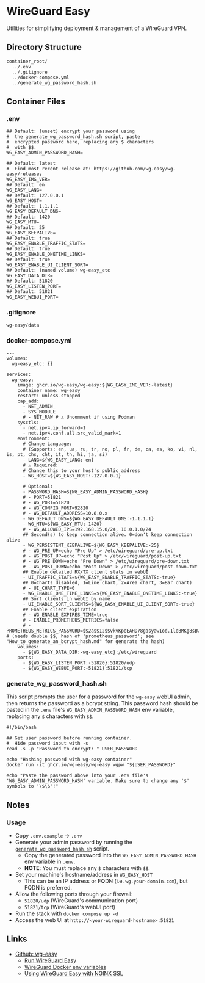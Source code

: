 # WireGuard Easy

Utilities for simplifying deployment & management of a WireGuard VPN.

## Directory Structure

```text title="Container directory structure"
container_root/
  ../.env
  ../.gitignore
  ../docker-compose.yml
  ../generate_wg_password_hash.sh
```

## Container Files

### .env

```text title="wireguard easy .env" linenums="1"
## Default: (unset) encrypt your password using
#  the generate_wg_password_hash.sh script, paste
#  encrypted password here, replacing any $ characters
#  with $$.
WG_EASY_ADMIN_PASSWORD_HASH=

## Default: latest
#  Find most recent release at: https://github.com/wg-easy/wg-easy/releases
WG_EASY_IMG_VER=
## Default: en
WG_EASY_LANG=
## Default: 127.0.0.1
WG_EASY_HOST=
## Default: 1.1.1.1
WG_EASY_DEFAULT_DNS=
## Default: 1420
WG_EASY_MTU=
## Default: 25
WG_EASY_KEEPALIVE=
## Default: true
WG_EASY_ENABLE_TRAFFIC_STATS=
## Default: true
WG_EASY_ENABLE_ONETIME_LINKS=
## Default: true
WG_EASY_ENABLE_UI_CLIENT_SORT=
## Default: (named volume) wg-easy_etc
WG_EASY_DATA_DIR=
## Default: 51820
WG_EASY_LISTEN_PORT=
## Default: 51821
WG_EASY_WEBUI_PORT=

```

### .gitignore

```text title="wireguard easy .gitignore" linenums="1"
wg-easy/data

```

### docker-compose.yml

```text title="wireguard easy docker-compose.yml" linenums="1"
---
volumes:
  wg-easy_etc: {}

services:
  wg-easy:
    image: ghcr.io/wg-easy/wg-easy:${WG_EASY_IMG_VER:-latest}
    container_name: wg-easy
    restart: unless-stopped
    cap_add:
      - NET_ADMIN
      - SYS_MODULE
      # - NET_RAW # ⚠️ Uncomment if using Podman
    sysctls:
      - net.ipv4.ip_forward=1
      - net.ipv4.conf.all.src_valid_mark=1
    environment:
      # Change Language:
      # (Supports: en, ua, ru, tr, no, pl, fr, de, ca, es, ko, vi, nl, is, pt, chs, cht, it, th, hi, ja, si)
      - LANG=${WG_EASY_LANG:-en}
      # ⚠️ Required:
      # Change this to your host's public address
      - WG_HOST=${WG_EASY_HOST:-127.0.0.1}

      # Optional:
      - PASSWORD_HASH=${WG_EASY_ADMIN_PASSWORD_HASH}
      # - PORT=51821
      # - WG_PORT=51820
      # - WG_CONFIG_PORT=92820
      # - WG_DEFAULT_ADDRESS=10.8.0.x
      - WG_DEFAULT_DNS=${WG_EASY_DEFAULT_DNS:-1.1.1.1}
      - WG_MTU=${WG_EASY_MTU:-1420}
      # - WG_ALLOWED_IPS=192.168.15.0/24, 10.0.1.0/24
      ## Second(s) to keep connection alive. 0=don't keep connection alive
      - WG_PERSISTENT_KEEPALIVE=${WG_EASY_KEEPALIVE:-25}
      # - WG_PRE_UP=echo "Pre Up" > /etc/wireguard/pre-up.txt
      # - WG_POST_UP=echo "Post Up" > /etc/wireguard/post-up.txt
      # - WG_PRE_DOWN=echo "Pre Down" > /etc/wireguard/pre-down.txt
      # - WG_POST_DOWN=echo "Post Down" > /etc/wireguard/post-down.txt
      ## Enable detailed RX/TX client stats in webUI
      - UI_TRAFFIC_STATS=${WG_EASY_ENABLE_TRAFFIC_STATS:-true}
      ## 0=Charts disabled, 1=Line chart, 2=Area chart, 3=Bar chart)
      # - UI_CHART_TYPE=0 
      - WG_ENABLE_ONE_TIME_LINKS=${WG_EASY_ENABLE_ONETIME_LINKS:-true}
      ## Sort clients in webUI by name
      - UI_ENABLE_SORT_CLIENTS=${WG_EASY_ENABLE_UI_CLIENT_SORT:-true}
      ## Enable client expiration
      # - WG_ENABLE_EXPIRES_TIME=true
      # - ENABLE_PROMETHEUS_METRICS=false
      # - PROMETHEUS_METRICS_PASSWORD=$$2a$$12$$vkvKpeEAHD78gasyawIod.1leBMKg8sBwKW.pQyNsq78bXV3INf2G # (needs double $$, hash of 'prometheus_password'; see "How_to_generate_an_bcrypt_hash.md" for generate the hash)
    volumes:
      - ${WG_EASY_DATA_DIR:-wg-easy_etc}:/etc/wireguard
    ports:
      - ${WG_EASY_LISTEN_PORT:-51820}:51820/udp
      - ${WG_EASY_WEBUI_PORT:-51821}:51821/tcp

```

### generate_wg_password_hash.sh

This script prompts the user for a password for the `wg-easy` webUI admin, then returns the password as a bcrypt string. This password hash should be pasted in the `.env` file's `WG_EASY_ADMIN_PASSWORD_HASH` env variable, replacing any `$` characters with `$$`.

```shell title="generate_wg_easy_password_hash.sh" linenums="1"
#!/bin/bash

## Get user password before running container.
#  Hide password input with -s
read -s -p "Password to encrypt: " USER_PASSWORD

echo "Hashing password with wg-easy container"
docker run -it ghcr.io/wg-easy/wg-easy wgpw "${USER_PASSWORD}"

echo "Paste the password above into your .env file's 'WG_EASY_ADMIN_PASSWORD_HASH' variable. Make sure to change any '$' symbols to '\$\$'!"

```

## Notes

### Usage

- Copy `.env.example` -> `.env`
- Generate your admin password by running the [`generate_wg_password_hash.sh`](./generate_wg_password_hash.sh) script.
    - Copy the generated password into the `WG_EASY_ADMIN_PASSWORD_HASH` env variable in `.env`.
    - **NOTE**: You must replace any `$` characters with `$$`.
- Set your machine's hostname/address in `WG_EASY_HOST`
    - This can be an IP address or FQDN (i.e. `wg.your-domain.com`), but FQDN is preferred.
- Allow the following ports through your firewall:
    - `51820/udp` (WireGuard's communication port)
    - `51821/tcp` (WireGuard's webUI port)
- Run the stack with `docker compose up -d`
- Access the web UI at `http://<your-wireguard-hostname>:51821`

## Links

- [Github: wg-easy](https://github.com/wg-easy/wg-easy)
    - [Run WireGuard Easy](https://github.com/wg-easy/wg-easy?tab=readme-ov-file#2-run-wireguard-easy)
    - [WireGuard Docker env variables](https://github.com/wg-easy/wg-easy?tab=readme-ov-file#options)
    - [Using WireGuard Easy with NGINX SSL](https://github.com/wg-easy/wg-easy/wiki/Using-WireGuard-Easy-with-nginx-SSL)
